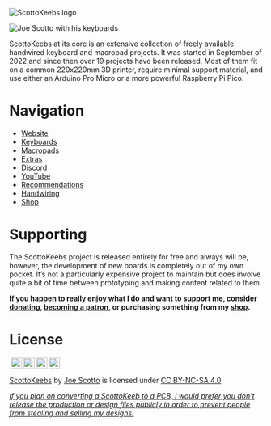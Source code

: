 ![ScottoKeebs logo](https://github.com/joe-scotto/scottokeebs/assets/8194147/d13ea430-0d15-4b06-acb6-fe8aa295f84d)

![Joe Scotto with his keyboards](https://github.com/joe-scotto/scottokeebs/assets/8194147/b430ac63-c363-41df-85e6-292d84d034fc)

ScottoKeebs at its core is an extensive collection of freely available handwired keyboard and macropad projects. It was started in September of 2022 and since then over 19 projects have been released. Most of them fit on a common 220x220mm 3D printer, require minimal support material, and use either an Arduino Pro Micro or a more powerful Raspberry Pi Pico.

# Navigation

-   [Website](https://scottokeebs.com)
-   [Keyboards](https://scottokeebs.com/blogs/keyboards)
-   [Macropads](https://scottokeebs.com/blogs/macropads)
-   [Extras](https://github.com/joe-scotto/scottokeebs/tree/main/Extras)
-   [Discord](https://discord.gg/vN6X3z8eyv)
-   [YouTube](https://youtube.com/joe_scotto)
-   [Recommendations](https://scottokeebs.com/pages/recommendations)
-   [Handwiring](https://www.youtube.com/watch?v=hjml-K-pV4E)
-   [Shop](https://www.youtube.com/watch?v=hjml-K-pV4E)

# Supporting

The ScottoKeebs project is released entirely for free and always will be, however, the development of new boards is completely out of my own pocket. It’s not a particularly expensive project to maintain but does involve quite a bit of time between prototyping and making content related to them.

**If you happen to really enjoy what I do and want to support me, consider [donating](https://donate.stripe.com/eVa14Yev83SmavmbII), [becoming a patron](https://patreon.com/joe_scotto), or purchasing something from my [shop](https://www.scottokeebs.com/shop).**

# License

<img style="height:22px!important;margin-left:3px;vertical-align:text-bottom;" src="https://mirrors.creativecommons.org/presskit/icons/cc.svg?ref=chooser-v1"><img style="height:22px!important;margin-left:3px;vertical-align:text-bottom;" src="https://mirrors.creativecommons.org/presskit/icons/by.svg?ref=chooser-v1"><img style="height:22px!important;margin-left:3px;vertical-align:text-bottom;" src="https://mirrors.creativecommons.org/presskit/icons/nc.svg?ref=chooser-v1"><img style="height:22px!important;margin-left:3px;vertical-align:text-bottom;" src="https://mirrors.creativecommons.org/presskit/icons/sa.svg?ref=chooser-v1"></a></p>

<p xmlns:cc="http://creativecommons.org/ns#" xmlns:dct="http://purl.org/dc/terms/"><a property="dct:title" rel="cc:attributionURL" href="https://github.com/joe-scotto/scottokeebs">ScottoKeebs</a> by <a rel="cc:attributionURL dct:creator" property="cc:attributionName" href="https://github.com/joe-scotto">Joe Scotto</a> is licensed under <a href="http://creativecommons.org/licenses/by-nc-sa/4.0/?ref=chooser-v1" target="_blank" rel="license noopener noreferrer" style="display:inline-block;">CC BY-NC-SA 4.0

_If you plan on converting a ScottoKeeb to a PCB, I would prefer you don't release the production or design files publicly in order to prevent people from stealing and selling my designs._

